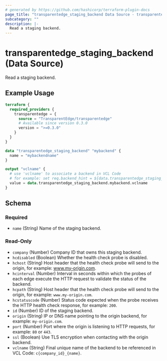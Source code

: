 ```yaml
---
# generated by https://github.com/hashicorp/terraform-plugin-docs
page_title: "transparentedge_staging_backend Data Source - transparentedge"
subcategory: ""
description: |-
  Read a staging backend.
---
```


# transparentedge_staging_backend (Data Source)

Read a staging backend.

## Example Usage

```terraform
terraform {
  required_providers {
    transparentedge = {
      source = "TransparentEdge/transparentedge"
      # Available since version 0.3.0
      version = ">=0.3.0"
    }
  }
}

data "transparentedge_staging_backend" "mybackend" {
  name = "mybackendname"
}

output "vclname" {
  # use 'vclname' to associate a backend in VCL Code
  # for example: set req.backend_hint = ${data.transparentedge_staging_backend.mybackend.vclname}.backend();
  value = data.transparentedge_staging_backend.mybackend.vclname
}
```

<!-- schema generated by tfplugindocs -->
## Schema

### Required

- `name` (String) Name of the staging backend.

### Read-Only

- `company` (Number) Company ID that owns this staging backend.
- `hcdisabled` (Boolean) Whether the health check probe is disabled.
- `hchost` (String) Host header that the health check probe will send to the origin, for example: www.my-origin.com.
- `hcinterval` (Number) Interval in seconds within which the probes of each edge execute the HTTP request to validate the status of the backend.
- `hcpath` (String) Host header that the health check probe will send to the origin, for example: `www.my-origin.com`.
- `hcstatuscode` (Number) Status code expected when the probe receives the HTTP health check response, for example: `200`.
- `id` (Number) ID of the staging backend.
- `origin` (String) IP or DNS name pointing to the origin backend, for example: `my-origin.com`.
- `port` (Number) Port where the origin is listening to HTTP requests, for example: `80` or `443`.
- `ssl` (Boolean) Use TLS encryption when contacting with the origin backend.
- `vclname` (String) Final unique name of the backend to be referenced in VCL Code: `c{company_id}_{name}`.
